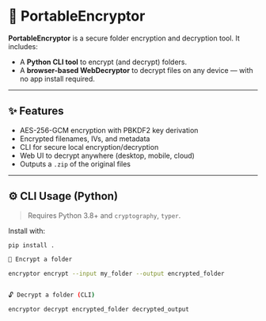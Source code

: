 # 🔐 PortableEncryptor

**PortableEncryptor** is a secure folder encryption and decryption tool. It includes:

- A **Python CLI tool** to encrypt (and decrypt) folders.
- A **browser-based WebDecryptor** to decrypt files on any device — with no app install required.

---

## ✨ Features

- AES-256-GCM encryption with PBKDF2 key derivation
- Encrypted filenames, IVs, and metadata
- CLI for secure local encryption/decryption
- Web UI to decrypt anywhere (desktop, mobile, cloud)
- Outputs a `.zip` of the original files

---

## ⚙️ CLI Usage (Python)

> Requires Python 3.8+ and `cryptography`, `typer`.

Install with:

```bash
pip install .

🔐 Encrypt a folder

encryptor encrypt --input my_folder --output encrypted_folder


🔓 Decrypt a folder (CLI)

encryptor decrypt encrypted_folder decrypted_output
```
